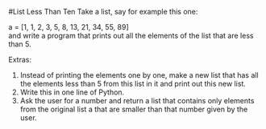 #List Less Than Ten
Take a list, say for example this one:<br />

  a = [1, 1, 2, 3, 5, 8, 13, 21, 34, 55, 89]<br />
and write a program that prints out all the elements of the list that are less than 5.<br />

Extras:<br />

1. Instead of printing the elements one by one, make a new list that has all the elements less than 5 from this list in it and print out this new list.
2. Write this in one line of Python.
3. Ask the user for a number and return a list that contains only elements from the original list a that are smaller than that number given by the user.
